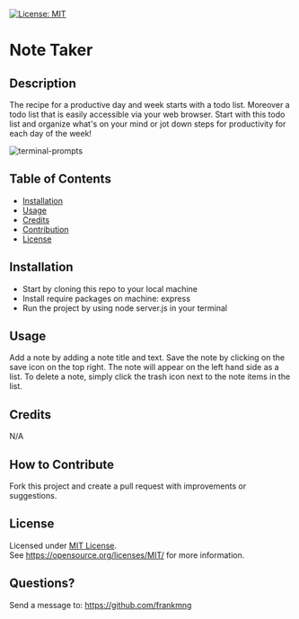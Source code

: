 [![License: MIT](https://img.shields.io/badge/License-MIT-yellow.svg)](https://opensource.org/licenses/MIT)
# Note Taker
## Description

The recipe for a productive day and week starts with a todo list. Moreover a todo list that is easily accessible via your web browser. Start with this todo list and organize what's on your mind or jot down steps for productivity for each day of the week!

![terminal-prompts](https://raw.githubusercontent.com/frankmng/Note-Taker-11//main/Develop/public/assets/images/note-taker.png)
## Table of Contents
- [Installation](#installation)
- [Usage](#usage)
- [Credits](#credits)
- [Contribution](#contribution)
- [License](#license)

## Installation
- Start by cloning this repo to your local machine
- Install require packages on machine: express
- Run the project by using node server.js in your terminal

## Usage
Add a note by adding a note title and text. Save the note by clicking on the save icon on the top right. The note will appear on the left hand side as a list. To delete a note, simply click the trash icon next to the note items in the list. 

## Credits
N/A

## How to Contribute
Fork this project and create a pull request with improvements or suggestions.
## License
Licensed under <a href="https://opensource.org/licenses/MIT/">MIT License<a>.<br>
See https://opensource.org/licenses/MIT/ for more information.

## Questions?
Send a message to: https://github.com/frankmng
